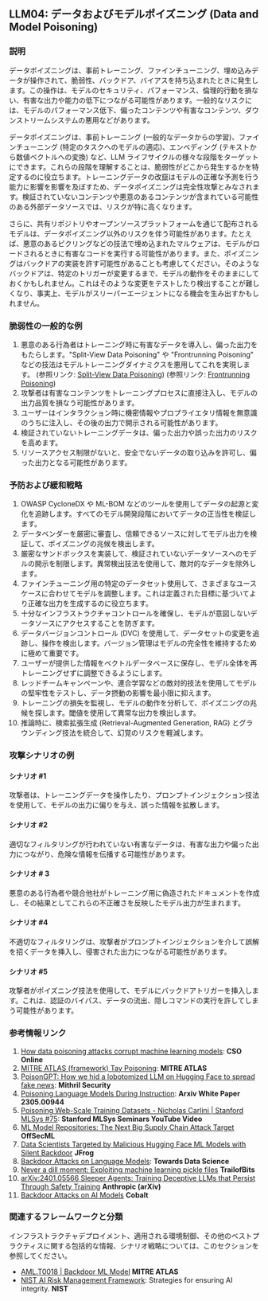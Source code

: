 ## LLM04: データおよびモデルポイズニング (Data and Model Poisoning)

### 説明

データポイズニングは、事前トレーニング、ファインチューニング、埋め込みデータが操作されて、脆弱性、バックドア、バイアスを持ち込まれたときに発生します。この操作は、モデルのセキュリティ、パフォーマンス、倫理的行動を損ない、有害な出力や能力の低下につながる可能性があります。一般的なリスクには、モデルのパフォーマンス低下、偏ったコンテンツや有害なコンテンツ、ダウンストリームシステムの悪用などがあります。

データポイズニングは、事前トレーニング (一般的なデータからの学習)、ファインチューニング (特定のタスクへのモデルの適応)、エンベディング (テキストから数値ベクトルへの変換) など、LLM ライフサイクルの様々な段階をターゲットにできます。これらの段階を理解することは、脆弱性がどこから発生するかを特定するのに役立ちます。トレーニングデータの改竄はモデルの正確な予測を行う能力に影響を影響を及ぼすため、データポイズニングは完全性攻撃とみなされます。検証されていないコンテンツや悪意のあるコンテンツが含まれている可能性のある外部データソースでは、リスクが特に高くなります。

さらに、共有リポジトリやオープンソースプラットフォームを通じて配布されるモデルは、データポイズニング以外のリスクを伴う可能性があります。たとえば、悪意のあるピクリングなどの技法で埋め込まれたマルウェアは、モデルがロードされるときに有害なコードを実行する可能性があります。また、ポイズニングはバックドアの実装を許す可能性があることも考慮してください。そのようなバックドアは、特定のトリガーが変更するまで、モデルの動作をそのままにしておくかもしれません。これはそのような変更をテストしたり検出することが難しくなり、事実上、モデルがスリーパーエージェントになる機会を生み出すかもしれません。

### 脆弱性の一般的な例

1. 悪意のある行為者はトレーニング時に有害なデータを導入し、偏った出力をもたらします。"Split-View Data Poisoning" や "Frontrunning Poisoning" などの技法はモデルトレーニングダイナミクスを悪用してこれを実現します。
  (参照リンク: [Split-View Data Poisoning](https://github.com/GangGreenTemperTatum/speaking/blob/main/dc604/hacker-summer-camp-23/Ads%20_%20Poisoning%20Web%20Training%20Datasets%20_%20Flow%20Diagram%20-%20Exploit%201%20Split-View%20Data%20Poisoning.jpeg))
  (参照リンク: [Frontrunning Poisoning](https://github.com/GangGreenTemperTatum/speaking/blob/main/dc604/hacker-summer-camp-23/Ads%20_%20Poisoning%20Web%20Training%20Datasets%20_%20Flow%20Diagram%20-%20Exploit%202%20Frontrunning%20Data%20Poisoning.jpeg))
2. 攻撃者は有害なコンテンツをトレーニングプロセスに直接注入し、モデルの出力品質を損なう可能性があります。
3. ユーザーはインタラクション時に機密情報やプロプライエタリ情報を無意識のうちに注入し、その後の出力で開示される可能性があります。
4. 検証されていないトレーニングデータは、偏った出力や誤った出力のリスクを高めます。
5. リソースアクセス制限がないと、安全でないデータの取り込みを許可し、偏った出力となる可能性があります。

### 予防および緩和戦略

1. OWASP CycloneDX や ML-BOM などのツールを使用してデータの起源と変化を追跡します。すべてのモデル開発段階においてデータの正当性を検証します。
2. データベンダーを厳密に審査し、信頼できるソースに対してモデル出力を検証して、ポイズニングの兆候を検出します。
3. 厳密なサンドボックスを実装して、検証されていないデータソースへのモデルの開示を制限します。異常検出技法を使用して、敵対的なデータを除外します。
4. ファインチューニング用の特定のデータセット使用して、さまざまなユースケースに合わせてモデルを調整します。これは定義された目標に基づいてより正確な出力を生成するのに役立ちます。
5. 十分なインフラストラクチャコントロールを確保し、モデルが意図しないデータソースにアクセスすることを防ぎます。
6. データバージョンコントロール (DVC) を使用して、データセットの変更を追跡し、操作を検出します。バージョン管理はモデルの完全性を維持するために極めて重要です。
7. ユーザーが提供した情報をベクトルデータベースに保存し、モデル全体を再トレーニングせずに調整できるようにします。
8. レッドチームキャンペーンや、連合学習などの敵対的技法を使用してモデルの堅牢性をテストし、データ摂動の影響を最小限に抑えます。
9. トレーニングの損失を監視し、モデルの動作を分析して、ポイズニングの兆候を探します。閾値を使用して異常な出力を検出します。
10. 推論時に、検索拡張生成 (Retrieval-Augmented Generation, RAG) とグラウンディング技法を統合して、幻覚のリスクを軽減します。

### 攻撃シナリオの例

#### シナリオ #1
  攻撃者は、トレーニングデータを操作したり、プロンプトインジェクション技法を使用して、モデルの出力に偏りを与え、誤った情報を拡散します。
#### シナリオ #2
  適切なフィルタリングが行われていない有害なデータは、有害な出力や偏った出力につながり、危険な情報を伝播する可能性があります。
#### シナリオ # 3
  悪意のある行為者や競合他社がトレーニング用に偽造されたドキュメントを作成し、その結果としてこれらの不正確さを反映したモデル出力が生まれます。
#### シナリオ #4
  不適切なフィルタリングは、攻撃者がプロンプトインジェクションを介して誤解を招くデータを挿入し、侵害された出力につながる可能性があります。
#### シナリオ #5
  攻撃者がポイズニング技法を使用して、モデルにバックドアトリガーを挿入します。これは、認証のバイパス、データの流出、隠しコマンドの実行を許してしまう可能性があります。

### 参考情報リンク

1. [How data poisoning attacks corrupt machine learning models](https://www.csoonline.com/article/3613932/how-data-poisoning-attacks-corrupt-machine-learning-models.html): **CSO Online**
2. [MITRE ATLAS (framework) Tay Poisoning](https://atlas.mitre.org/studies/AML.CS0009/): **MITRE ATLAS**
3. [PoisonGPT: How we hid a lobotomized LLM on Hugging Face to spread fake news](https://blog.mithrilsecurity.io/poisongpt-how-we-hid-a-lobotomized-llm-on-hugging-face-to-spread-fake-news/): **Mithril Security**
4. [Poisoning Language Models During Instruction](https://arxiv.org/abs/2305.00944): **Arxiv White Paper 2305.00944**
5. [Poisoning Web-Scale Training Datasets - Nicholas Carlini | Stanford MLSys #75](https://www.youtube.com/watch?v=h9jf1ikcGyk): **Stanford MLSys Seminars YouTube Video**
6. [ML Model Repositories: The Next Big Supply Chain Attack Target](https://www.darkreading.com/cloud-security/ml-model-repositories-next-big-supply-chain-attack-target) **OffSecML**
7. [Data Scientists Targeted by Malicious Hugging Face ML Models with Silent Backdoor](https://jfrog.com/blog/data-scientists-targeted-by-malicious-hugging-face-ml-models-with-silent-backdoor/) **JFrog**
8. [Backdoor Attacks on Language Models](https://towardsdatascience.com/backdoor-attacks-on-language-models-can-we-trust-our-models-weights-73108f9dcb1f): **Towards Data Science**
9. [Never a dill moment: Exploiting machine learning pickle files](https://blog.trailofbits.com/2021/03/15/never-a-dill-moment-exploiting-machine-learning-pickle-files/) **TrailofBits**
10. [arXiv:2401.05566 Sleeper Agents: Training Deceptive LLMs that Persist Through Safety Training](https://www.anthropic.com/news/sleeper-agents-training-deceptive-llms-that-persist-through-safety-training) **Anthropic (arXiv)**
11. [Backdoor Attacks on AI Models](https://www.cobalt.io/blog/backdoor-attacks-on-ai-models) **Cobalt**

### 関連するフレームワークと分類

インフラストラクチャデプロイメント、適用される環境制御、その他のベストプラクティスに関する包括的な情報、シナリオ戦略については、このセクションを参照してください。

- [AML.T0018 | Backdoor ML Model](https://atlas.mitre.org/techniques/AML.T0018) **MITRE ATLAS**
- [NIST AI Risk Management Framework](https://www.nist.gov/itl/ai-risk-management-framework): Strategies for ensuring AI integrity. **NIST**
